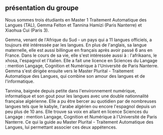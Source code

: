 ## présentation du groupe

Nous sommes trois étudiants en Master 1 Traitement Automatique des Langues (TAL), Gemma Felton et Tannina Hamizi (Paris Nanterre) et Xiaohua Cui (Paris 3).

Gemma, venant de l'Afrique du Sud - un pays qui a 11 langues officiels, a toujours été intéressée par les langues. En plus de l'anglais, sa langue maternelle, elle est aussi billingue en français après avoir passé 6 ans en France. Dans le cours de sa vie, elle s'est intéressée aussi à : l'afrikaans, le xhosa, l'espagnol et l'italien. Elle a fait une licence en Sciences du Langage : mention Langage, Cognition et Numérique à l'Université de Paris Nanterre. Gemma s'est dirigée ensuite vers le Master Plurital - Traitement Automatique des Langues, qui combine son amour des langues et de l'informatique.  

Tannina, baignée depuis petite dans l'environnement numérique, informatique et son gout pour les langues avec une double nationnalité française algérienne. Elle a pu être bercer au quotidien par de nombreuses langues tels que le kabyle, l'arabe algérien ou encore l'espagnol depuis un peu plus de 10 ans. Elle trouve sa voix en allant en licence Sciences du Langage : mention Langage, Cognition et Numérique à l'Université de Paris Nanterre. Ce qui la guide au Master Plurital - Traitement Automatique des Langues, lui permettant associer ces deux appétences.
